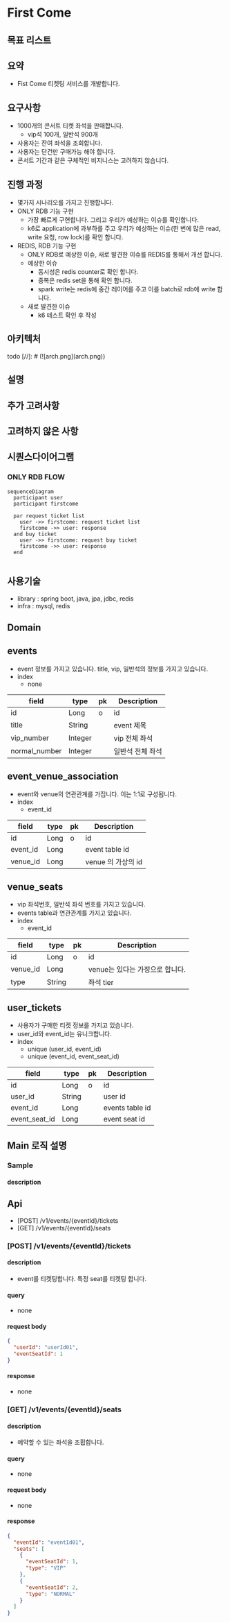 # First Come

## 목표 리스트

## 요약

- Fist Come 티켓팅 서비스를 개발합니다.

## 요구사항

- 1000개의 콘서트 티켓 좌석을 판매합니다.
    - vip석 100개, 일반석 900개
- 사용자는 잔여 좌석을 조회합니다.
- 사용자는 단건만 구매가능 해야 합니다.
- 콘서트 기간과 같은 구체적인 비지니스는 고려하지 않습니다.

## 진행 과정

- 몇가지 시나리오를 가지고 진행합니다.
- ONLY RDB 기능 구현
    - 가장 빠르게 구현합니다. 그리고 우리가 예상하는 이슈를 확인합니다.
    - k6로 application에 과부하를 주고 우리가 예상하는 이슈(한 번에 많은 read, write 요청, row lock)를 확인 합니다.
- REDIS, RDB 기능 구현
    - ONLY RDB로 예상한 이슈, 새로 발견한 이슈를 REDIS를 통해서 개선 합니다.
    - 예상한 이슈
        - 동시성은 redis counter로 확인 합니다.
        - 중복은 redis set을 통해 확인 합니다.
        - spark write는 redis에 중간 레이어를 주고 이를 batch로 rdb에 write 합니다.
    - 새로 발견한 이슈
        - k6 테스트 확인 후 작성

## 아키텍처

todo
[//]: # (![arch.png]&#40;arch.png&#41;)

## 설명

## 추가 고려사항

## 고려하지 않은 사항

## 시퀀스다이어그램

### ONLY RDB FLOW

```mermaid
sequenceDiagram
  participant user
  participant firstcome
  
  par request ticket list
    user ->> firstcome: request ticket list
    firstcome ->> user: response
  and buy ticket
    user ->> firstcome: request buy ticket
    firstcome ->> user: response
  end
  
```

## 사용기술

- library : spring boot, java, jpa, jdbc, redis
- infra : mysql, redis

## Domain

## events

- event 정보를 가지고 있습니다. title, vip, 일반석의 정보를 가지고 있습니다.
- index
    - none

| field         | type    | pk  | Description | 
|---------------|---------|-----|-------------|
| id            | Long    | o   | id          |
| title         | String  |     | event 제목    |
| vip_number    | Integer |     | vip 전체 좌석   |
| normal_number | Integer |     | 일반석 전체 좌석   |

## event_venue_association

- event와 venue의 연관관계를 가집니다. 이는 1:1로 구성됩니다.
- index
    - event_id

| field         | type    | pk  | Description    | 
|---------------|---------|-----|----------------|
| id            | Long    | o   | id             |
| event_id      | Long  |     | event table id |
| venue_id      | Long |     | venue 의 가상의 id |

## venue_seats

- vip 좌석번호, 일반석 좌석 번호를 가지고 있습니다.
- events table과 연관관계를 가지고 있습니다.
- index
    - event_id

| field    | type   | pk  | Description          | 
|----------|--------|-----|----------------------|
| id       | Long   | o   | id                   |
| venue_id | Long   |     | venue는 있다는 가정으로 합니다. |
| type     | String |     | 좌석 tier              |

## user_tickets

- 사용자가 구매한 티켓 정보를 가지고 있습니다.
- user_id와 event_id는 유니크합니다.
- index
    - unique (user_id, event_id)
    - unique (event_id, event_seat_id)

| field         | type   | pk  | Description     | 
|---------------|--------|-----|-----------------|
| id            | Long   | o   | id              |
| user_id       | String |     | user id         |
| event_id      | Long   |     | events table id |
| event_seat_id | Long   |     | event seat id   |

## Main 로직 설명

### Sample

#### description

## Api

- [POST] /v1/events/{eventId}/tickets
- [GET] /v1/events/{eventId}/seats

### [POST] /v1/events/{eventId}/tickets

#### description

- event를 티켓팅합니다. 특정 seat를 티켓팅 합니다.

#### query

- none

#### request body

```json
{
  "userId": "userId01",
  "eventSeatId": 1
}
```

#### response

- none

### [GET] /v1/events/{eventId}/seats

#### description

- 예약할 수 있는 좌석을 조횝합니다.

#### query

- none

#### request body

- none

#### response

```json
{
  "eventId": "eventId01",
  "seats": [
    {
      "eventSeatId": 1,
      "type": "VIP"
    },
    {
      "eventSeatId": 2,
      "type": "NORMAL"
    }
  ]
}
```
